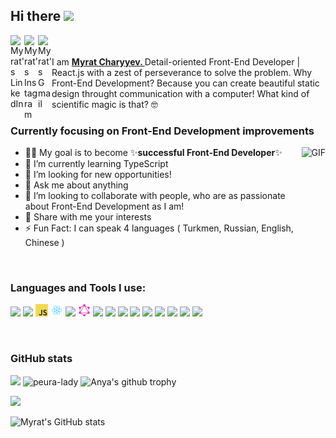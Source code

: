 ## Hi there <img src="https://media.giphy.com/media/hvRJCLFzcasrR4ia7z/giphy.gif" width="24px">

<a href="https://linkedin.com/in/myrat-charyyev">
  <img align="left" alt="Myrat's LinkedIn" width="22px" src="https://user-images.githubusercontent.com/64637806/118018764-1c63f300-b350-11eb-879a-b1025a01ca4c.png" />
</a>
<a href="https://www.instagram.com/myrat_charyyev/">
  <img align="left" alt="Myrat's Instagram" width="22px" src="https://user-images.githubusercontent.com/64637806/118018767-1d952000-b350-11eb-9749-82bdaca2b406.png" />
</a>
<a href="mailto:charyyev2018@mail.ru">
  <img align="left" alt="Myrat's Gmail" width="22px" src="https://user-images.githubusercontent.com/64637806/118021483-2b987000-b353-11eb-803c-d2445eb01288.png" />
</a>



<br>
<br>
I am <a href= "https://github.com/charyyev2000"><b> Myrat Charyyev. </b></a>
Detail-oriented Front-End Developer | React.js with a zest of perseverance to solve the problem. Why Front-End Development? Because you can create beautiful static design throught communication with a computer! What kind of scientific magic is that? 🤓

### Currently focusing on Front-End Development improvements

<img align="right" alt="GIF" height="300px" src="https://media4.giphy.com/media/fwbZnTftCXVocKzfxR/giphy.gif?cid=790b761168720c129200900c7837880f7557ae6e890f05e2&rid=giphy.gif&ct=g" />

- 👨‍💻 My goal is to become ✨<b>successful Front-End Developer</b>✨
- 🌱 I’m currently learning TypeScript
- 👯 I’m looking for new opportunities!
- 💬 Ask me about anything 
- 👯 I’m looking to collaborate with people, who are as passionate about Front-End Development as I am!
- 💭 Share with me your interests
- ⚡ Fun Fact: I can speak 4 languages ( Turkmen, Russian, English, Chinese )

<br>

### Languages and Tools I use:

<code><img height="20" src="https://user-images.githubusercontent.com/64637806/118023878-f6415180-b355-11eb-940f-66432cfabac2.png"></code>
<code><img height="20" src="https://user-images.githubusercontent.com/64637806/118023881-f6d9e800-b355-11eb-8378-5fedd65fed8f.png"></code>
<code><img height="20" src="https://raw.githubusercontent.com/github/explore/80688e429a7d4ef2fca1e82350fe8e3517d3494d/topics/javascript/javascript.png"></code>
<code><img height="20" src="https://raw.githubusercontent.com/github/explore/80688e429a7d4ef2fca1e82350fe8e3517d3494d/topics/react/react.png"></code>
<code><img height="20" src="https://user-images.githubusercontent.com/64637806/118023895-f8a3ab80-b355-11eb-8e29-cfa06d2076d4.png"></code>
<code><img height="20" src="https://raw.githubusercontent.com/github/explore/5c058a388828bb5fde0bcafd4bc867b5bb3f26f3/topics/graphql/graphql.png"></code>
<code><img height="20" src="https://user-images.githubusercontent.com/64637806/118023887-f7727e80-b355-11eb-82f2-636123b8098e.png"></code>
<code><img height="20" src="https://user-images.githubusercontent.com/64637806/118023888-f80b1500-b355-11eb-85b4-b072a8a395fa.png"></code>
<code><img height="20" src="https://user-images.githubusercontent.com/64637806/118023882-f7727e80-b355-11eb-9657-5d73609889dc.png"></code>
<code><img height="20" src="https://user-images.githubusercontent.com/64637806/118024503-aadb7300-b356-11eb-9d5b-f65acb4e014b.png"></code>
<code><img height="20" src="https://user-images.githubusercontent.com/64637806/118023892-f8a3ab80-b355-11eb-9d15-387bb21416ea.png"></code>
<code><img height="20" src="https://user-images.githubusercontent.com/64637806/118023890-f80b1500-b355-11eb-869c-83ffb7363a0a.png"></code>
<code><img height="20" src="https://user-images.githubusercontent.com/64637806/118023899-f93c4200-b355-11eb-85c5-ed1929c17f4c.png"></code>
<code><img height="20" src="https://user-images.githubusercontent.com/64637806/118023901-f93c4200-b355-11eb-967e-a2e6da5939cf.png"></code>
<code><img height="20" src="https://user-images.githubusercontent.com/64637806/118023904-f93c4200-b355-11eb-9d51-d8569f167498.png"></code>

<br>

### GitHub stats

<img height=158 src="https://github-readme-stats.vercel.app/api/top-langs/?username=peura-lady&theme=radical&line_height=10&hide_langs_below=1&layout=compact" /> <img height=158 src="https://github-readme-stats.vercel.app/api?username=peura-lady&show_icons=true&theme=gotham" alt="peura-lady" />
<img width=800 src="https://github-profile-trophy.vercel.app/?username=peura-lady&column=7&theme=dracula&no-frame=true" alt="Anya's github trophy"/>


<img src="https://profile-counter.glitch.me/peura-lady/count.svg" />

![Myrat's GitHub stats](https://github-readme-stats.vercel.app/api?username=charyyev2000&hide=contribs,prs)
